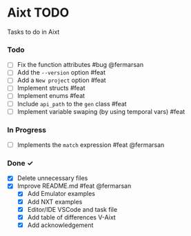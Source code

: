 # Aixt TODO

Tasks to do in Aixt 

### Todo

- [ ] Fix the function attributes #bug @fermarsan
- [ ] Add the `--version` option #feat
- [ ] Add a `New project` option #feat
- [ ] Implement structs #feat
- [ ] Implement enums #feat
- [ ] Include `api_path` to the `gen` class #feat
- [ ] Implement variable swaping (by using temporal vars) #feat

### In Progress

- [ ] Implements the `match` expression #feat @fermarsan
   
### Done ✓

- [x] Delete unnecessary files  
- [x] Improve README.md #feat @fermarsan
  - [x] Add Emulator examples
  - [x] Add NXT examples
  - [x] Editor/IDE VSCode and task file
  - [x] Add table of differences V-Aixt
  - [x] Add acknowledgement